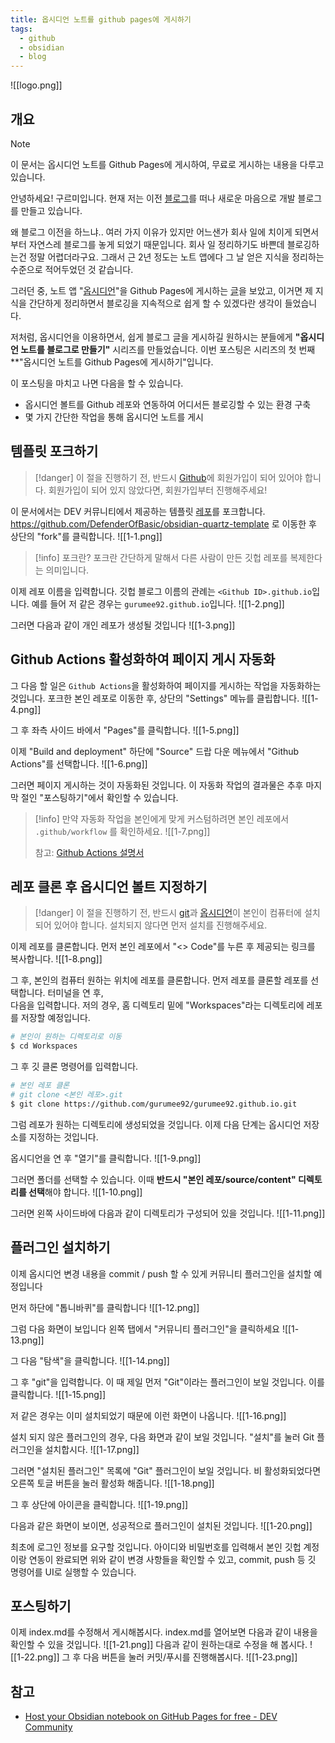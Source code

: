 ```yaml
---
title: 옵시디언 노트를 github pages에 게시하기
tags:
  - github
  - obsidian
  - blog
---
```

![[logo.png]]
## 개요
> [!note]
> 이 문서는  옵시디언 노트를 Github Pages에 게시하여, 무료로 게시하는 내용을 다루고 있습니다.

안녕하세요! 구르미입니다. 현재 저는 이전 [블로그](https://gurumee92.tistory.com/)를 떠나 새로운 마음으로 개발 블로그를 만들고 있습니다. 

왜 블로그 이전을 하느냐.. 여러 가지 이유가 있지만 어느샌가 회사 일에 치이게 되면서부터 자연스레 블로그를 놓게 되었기 때문입니다. 회사 일 정리하기도 바쁜데 블로깅하는건 정말 어렵더라구요. 그래서 근 2년 정도는 노트 앱에다 그 날 얻은 지식을 정리하는 수준으로 적어두었던 것 같습니다.

그러던 중, 노트 앱 "[옵시디언](https://obsidian.md/)"을 Github Pages에 게시하는 [글](https://dev.to/defenderofbasic/host-your-obsidian-notebook-on-github-pages-for-free-8l1)을 보았고, 이거면 제 지식을 간단하게 정리하면서 블로깅을 지속적으로 쉽게 할 수 있겠다란 생각이 들었습니다. 

저처럼, 옵시디언을 이용하면서, 쉽게 블로그 글을 게시하길 원하시는 분들에게 **"옵시디언 노트를 블로그로 만들기"** 시리즈를 만들었습니다. 이번 포스팅은 시리즈의 첫 번째 **"옵시디언 노트를 Github Pages에 게시하기"입니다.

이 포스팅을 마치고 나면 다음을 할 수 있습니다.

* 옵시디언 볼트를 Github 레포와 연동하여 어디서든 블로깅할 수 있는 환경 구축
* 몇 가지 간단한 작업을 통해 옵시디언 노트를 게시
## 템플릿 포크하기
> [!danger]
> 이 절을 진행하기 전, 반드시 [Github](https://github.com/)에 회원가입이 되어 있어야 합니다. 회원가입이 되어 있지 않았다면, 회원가입부터 진행해주세요!

이 문서에서는 DEV 커뮤니티에서 제공하는 템플릿 [레포](https://github.com/DefenderOfBasic/obsidian-quartz-template)를 포크합니다. https://github.com/DefenderOfBasic/obsidian-quartz-template 로 이동한 후 상단의 "fork"를 클릭합니다.
![[1-1.png]]
> [!info] 포크란?
> 포크란 간단하게 말해서 다른 사람이 만든 깃헙 레포를 복제한다는 의미입니다.  

이제 레포 이름을 입력합니다. 깃헙 블로그 이름의 관례는 `<Github ID>.github.io`입니다. 예를 들어 저 같은 경우는 `gurumee92.github.io`입니다.
![[1-2.png]]

그러면 다음과 같이 개인 레포가 생성될 것입니다
![[1-3.png]]

## Github Actions 활성화하여 페이지 게시 자동화
그 다음 할 일은 `Github Actions`을 활성화하여 페이지를 게시하는 작업을 자동화하는 것입니다. 포크한 본인 레포로 이동한 후, 상단의 "Settings" 메뉴를 클립합니다.
![[1-4.png]]

그 후 좌측 사이드 바에서 "Pages"를 클릭합니다.
![[1-5.png]]

이제 "Build and deployment" 하단에 "Source" 드랍 다운 메뉴에서 "Github Actions"를 선택합니다.
![[1-6.png]]

그러면 페이지 게시하는 것이 자동화된 것입니다. 이 자동화 작업의 결과물은 추후 마지막 절인 "포스팅하기"에서 확인할 수 있습니다.

> [!info]
> 만약 자동화 작업을 본인에게 맞게 커스텀하려면 본인 레포에서 `.github/workflow` 를 확인하세요. 
> ![[1-7.png]]
> 
> 참고: [Github Actions 설명서](https://docs.github.com/ko/actions)
## 레포 클론 후 옵시디언 볼트 지정하기
> [!danger]
> 이 절을 진행하기 전, 반드시 [git](https://git-scm.com/)과 [옵시디언](https://obsidian.md/)이 본인이 컴퓨터에 설치되어 있어야 합니다. 설치되지 않다면 먼저 설치를 진행해주세요.

이제 레포를 클론합니다. 먼저 본인 레포에서 "<> Code"를 누른 후 제공되는 링크를 복사합니다.
![[1-8.png]]

그 후, 본인의 컴퓨터 원하는 위치에 레포를 클론합니다. 먼저 레포를 클론할 레포를 선택합니다. 터미널을 연 후,  
다음을 입력합니다. 저의 경우, 홈 디렉토리 밑에 "Workspaces"라는 디렉토리에 레포를 저장할 예정입니다.

```bash
# 본인이 원하는 디렉토리로 이동
$ cd Workspaces
```

그 후 깃 클론 명령어를 입력합니다.
```bash
# 본인 레포 클론 
# git clone <본인 레포>.git
$ git clone https://github.com/gurumee92/gurumee92.github.io.git
```

그럼 레포가 원하는 디렉토리에 생성되었을 것입니다. 이제 다음 단계는 옵시디언 저장소를 지정하는 것입니다. 

옵시디언을 연 후 "열기"를 클릭합니다.
![[1-9.png]]

그러면 폴더를 선택할 수 있습니다. 이때 **반드시 "본인 레포/source/content" 디렉토리를 선택**해야 합니다.
![[1-10.png]]

그러면 왼쪽 사이드바에 다음과 같이 디렉토리가 구성되어 있을 것입니다.
![[1-11.png]]

## 플러그인 설치하기
이제 옵시디언 변경 내용을 commit / push 할 수 있게 커뮤니티 플러그인을 설치할 예정입니다

먼저 하단에 "톱니바퀴"를 클릭합니다
![[1-12.png]]

그럼 다음 화면이 보입니다 왼쪽 탭에서 "커뮤니티 플러그인"을 클릭하세요
![[1-13.png]]

그 다음 "탐색"을 클릭합니다.
![[1-14.png]]

그 후 "git"을 입력합니다. 이 때 제일 먼저 "Git"이라는 플러그인이 보일 것입니다. 이를 클릭합니다.
![[1-15.png]]

저 같은 경우는 이미 설치되었기 때문에 이런 화면이 나옵니다.
![[1-16.png]]

설치 되지 않은 플러그인의 경우, 다음 화면과 같이 보일 것입니다. "설치"를 눌러 Git 플러그인을 설치합시다.
![[1-17.png]]

그러면 "설치된 플러그인" 목록에 "Git" 플러그인이 보일 것입니다. 비 활성화되었다면 오른쪽 토글 버튼을 눌러 활성화 해줍니다.
![[1-18.png]]

그 후 상단에 아이콘을 클릭합니다.
![[1-19.png]]

다음과 같은 화면이 보이면, 성공적으로 플러그인이 설치된 것입니다.
![[1-20.png]]

최초에 로그인 정보를 요구할 것입니다. 아이디와 비밀번호를 입력해서 본인 깃헙 계정이랑 연동이 완료되면 위와 같이 변경 사항들을 확인할 수 있고, commit, push 등 깃 명령어를 UI로 실행할 수 있습니다.
## 포스팅하기
이제 index.md를 수정해서 게시해봅시다. index.md를 열어보면 다음과 같이 내용을 확인할 수 있을 것입니다.
![[1-21.png]]
다음과 같이 원하는대로 수정을 해 봅시다.
![[1-22.png]]
그 후 다음 버튼을 눌러 커밋/푸시를 진행해봅시다.
![[1-23.png]]


## 참고
* [Host your Obsidian notebook on GitHub Pages for free - DEV Community](https://dev.to/defenderofbasic/host-your-obsidian-notebook-on-github-pages-for-free-8l1)
